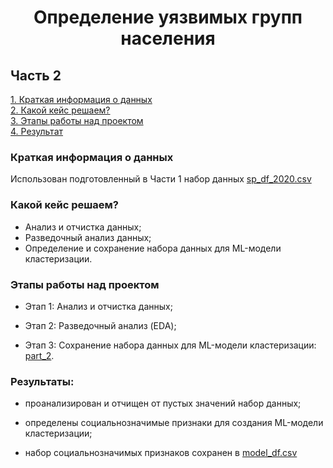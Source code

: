 # <center>Определение уязвимых групп населения

## Часть 2  
[1. Краткая информация о данных](.README.md#Краткая-информация-о-данных)  
[2. Какой кейс решаем?](.README.md#Какой-кейс-решаем)  
[3. Этапы работы над проектом](.README.md#Этапы-работы-над-проектом)  
[4. Результат](.README.md#Результат)  

### Краткая информация о данных

Использован подготовленный в Части 1 набор данных [sp_df_2020.csv](./Final_Project/Part_1/data)

### Какой кейс решаем?   

  - Анализ и отчистка данных; 
  - Разведочный анализ данных;
  - Определение и сохранение набора данных для ML-модели кластеризации.




### Этапы работы над проектом  

* Этап 1: Анализ и отчистка данных;

* Этап 2: Разведочный анализ (EDA);

* Этап 3: Сохранение набора данных для ML-модели кластеризации: [part_2](./part_2.ipynb).


### Результаты: 

 * проанализирован  и отчищен от пустых значений набор данных;

 * определены социальнозначимые признаки для создания ML-модели кластеризации;

 * набор социальнозначимых признаков сохранен в [model_df.csv](./data/)